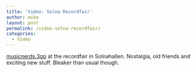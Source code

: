 ```yaml
---
title: 'Video: Solna Recordfair'
author: mike
layout: post
permalink: /video-solna-recordfair/
categories:
  - Video
---
```

[musicnerds.3gp][1] at the recordfair in Solnahallen. Nostalgia, old friends and exciting new stuff. Bleaker than usual though.

 [1]: http://www.redvolume.com/video/musicnerds.3gp